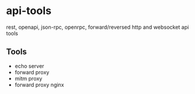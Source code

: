 # api-tools

rest, openapi, json-rpc, openrpc, forward/reversed http and websocket api tools

## Tools

* echo server
* forward proxy
* mitm proxy
* forward proxy nginx
